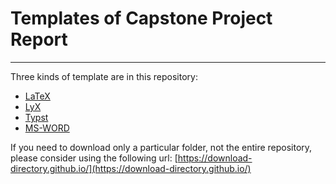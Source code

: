 # Templates of Capstone Project Report 

* * *

Three kinds of template are in this repository:
- [LaTeX](https://github.com/a-mhamdi/graduation-report/tree/main/LaTeX)
- [LyX](https://github.com/a-mhamdi/graduation-report/tree/main/LyX)
- [Typst](https://github.com/a-mhamdi/graduation-report/tree/main/Typst)
- [MS-WORD](https://github.com/a-mhamdi/graduation-report/tree/main/MS-WORD)

If you need to download only a particular folder, not the entire repository, please consider using the following url: [https://download-directory.github.io/](https://download-directory.github.io/)

<!-- Make sure to checkout to the desired branch when downloading your preferable template. -->

